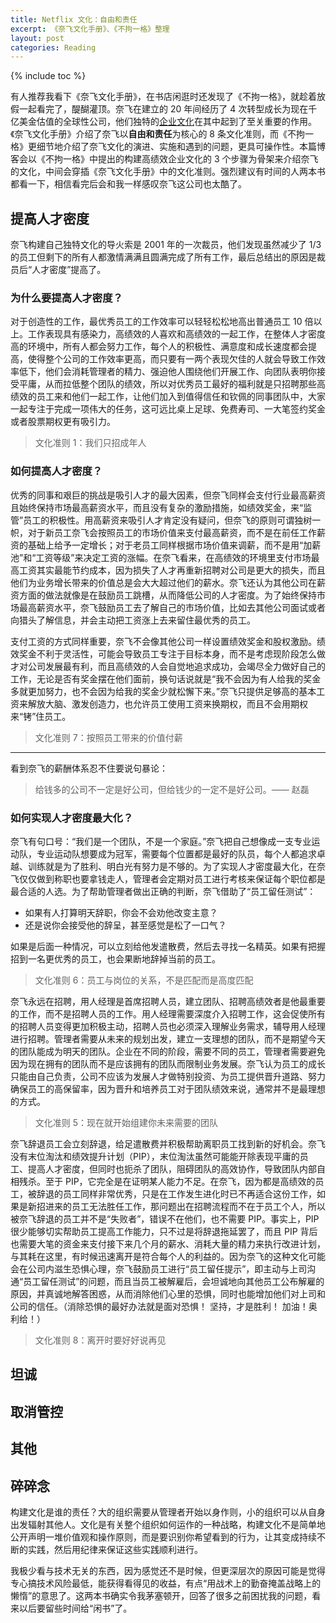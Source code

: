 ```yaml
---
title: Netflix 文化：自由和责任
excerpt: 《奈飞文化手册》、《不拘一格》整理
layout: post
categories: Reading
---
```


{% include toc %}

有人推荐我看下《奈飞文化手册》，在书店闲逛时还发现了《不拘一格》，就趁着放假一起看完了，醍醐灌顶。奈飞在建立的 20 年间经历了 4 次转型成长为现在千亿美金估值的全球性公司，他们独特的[企业文化](https://jobs.netflix.com/culture?lang=%E7%AE%80%E4%BD%93%E4%B8%AD%E6%96%87)在其中起到了至关重要的作用。《奈飞文化手册》介绍了奈飞以**自由和责任**为核心的 8 条文化准则，而《不拘一格》更细节地介绍了奈飞文化的演进、实施和遇到的问题，更具可操作性。本篇博客会以《不拘一格》中提出的构建高绩效企业文化的 3 个步骤为骨架来介绍奈飞的文化，中间会穿插《奈飞文化手册》中的文化准则。强烈建议有时间的人两本书都看一下，相信看完后会和我一样感叹奈飞这公司也太酷了。

## 提高人才密度

奈飞构建自己独特文化的导火索是 2001 年的一次裁员，他们发现虽然减少了 1/3 的员工但剩下的所有人都激情满满且圆满完成了所有工作，最后总结出的原因是裁员后“人才密度”提高了。

### 为什么要提高人才密度？

对于创造性的工作，最优秀员工的工作效率可以轻轻松松地高出普通员工 10 倍以上。工作表现具有感染力，高绩效的人喜欢和高绩效的一起工作，在整体人才密度高的环境中，所有人都会努力工作，每个人的积极性、满意度和成长速度都会提高，使得整个公司的工作效率更高，而只要有一两个表现欠佳的人就会导致工作效率低下，他们会消耗管理者的精力、强迫他人围绕他们开展工作、向团队表明你接受平庸，从而拉低整个团队的绩效，所以对优秀员工最好的福利就是只招聘那些高绩效的员工来和他们一起工作，让他们加入到值得信任和钦佩的同事团队中，大家一起专注于完成一项伟大的任务，这可远比桌上足球、免费寿司、一大笔签约奖金或者股票期权更有吸引力。

> 文化准则 1：我们只招成年人

### 如何提高人才密度？

优秀的同事和艰巨的挑战是吸引人才的最大因素，但奈飞同样会支付行业最高薪资且始终保持市场最高薪资水平，而且没有复杂的激励措施，如绩效奖金，来“监管”员工的积极性。用高薪资来吸引人才肯定没有疑问，但奈飞的原则可谓独树一帜，对于新员工奈飞会按照员工的市场价值来支付最高薪资，而不是在前任工作薪资的基础上给予一定增长；对于老员工同样根据市场价值来调薪，而不是用“加薪池”和“工资等级”来决定工资的涨幅。在奈飞看来，在高绩效的环境里支付市场最高工资其实最能节约成本，因为损失了人才再重新招聘对公司是更大的损失，而且他们为业务增长带来的价值总是会大大超过他们的薪水。奈飞还认为其他公司在薪资方面的做法就像是在鼓励员工跳槽，从而降低公司的人才密度。为了始终保持市场最高薪资水平，奈飞鼓励员工去了解自己的市场价值，比如去其他公司面试或者向猎头了解信息，并会主动把工资涨上去来留住最优秀的员工。

支付工资的方式同样重要，奈飞不会像其他公司一样设置绩效奖金和股权激励。绩效奖金不利于灵活性，可能会导致员工专注于目标本身，而不是考虑现阶段怎么做才对公司发展最有利，而且高绩效的人会自觉地追求成功，会竭尽全力做好自己的工作，无论是否有奖金摆在他们面前，换句话说就是“我不会因为有人给我的奖金多就更加努力，也不会因为给我的奖金少就松懈下来。”奈飞只提供足够高的基本工资来解放大脑、激发创造力，也允许员工使用工资来换期权，而且不会用期权来“铐”住员工。

> 文化准则 7：按照员工带来的价值付薪

------

看到奈飞的薪酬体系忍不住要说句暴论：

> 给钱多的公司不一定是好公司，但给钱少的一定不是好公司。—— 赵磊

### 如何实现人才密度最大化？

奈飞有句口号：“我们是一个团队，不是一个家庭。”奈飞把自己想像成一支专业运动队，专业运动队想要成为冠军，需要每个位置都是最好的队员，每个人都追求卓越、训练就是为了胜利、明白光有努力是不够的。为了实现人才密度最大化，在奈飞仅仅做到称职也要拿钱走人，管理者会定期对员工进行考核来保证每个职位都是最合适的人选。为了帮助管理者做出正确的判断，奈飞借助了“员工留任测试”：

- 如果有人打算明天辞职，你会不会劝他改变主意？
- 还是说你会接受他的辞呈，甚至感觉是松了一口气？

如果是后面一种情况，可以立刻给他发遣散费，然后去寻找一名精英。如果有把握招到一名更优秀的员工，也会果断地辞掉当前的员工。

> 文化准则 6：员工与岗位的关系，不是匹配而是高度匹配

奈飞永远在招聘，用人经理是首席招聘人员，建立团队、招聘高绩效者是他最重要的工作，而不是招聘人员的工作。用人经理需要深度介入招聘工作，这会促使所有的招聘人员变得更加积极主动，招聘人员也必须深入理解业务需求，辅导用人经理进行招聘。管理者需要从未来的规划出发，建立一支理想的团队，而不是期望今天的团队能成为明天的团队。企业在不同的阶段，需要不同的员工，管理者需要避免因为现在拥有的团队而不是应该拥有的团队而限制业务发展。奈飞认为员工的成长只能由自己负责，公司不应该为发展人才做特别投资、为员工提供晋升道路、努力确保员工的高保留率，因为晋升和培养员工对于团队绩效来说，通常并不是最理想的方式。

> 文化准则 5：现在就开始组建你未来需要的团队

奈飞辞退员工会立刻辞退，给足遣散费并积极帮助离职员工找到新的好机会。奈飞没有末位淘汰和绩效提升计划（PIP），末位淘汰虽然可能能开除表现平庸的员工、提高人才密度，但同时也扼杀了团队，阻碍团队的高效协作，导致团队内部自相残杀。至于 PIP，它完全是在证明某人能力不足。在奈飞，因为都是高绩效的员工，被辞退的员工同样非常优秀，只是在工作发生进化时已不再适合这份工作，如果是新招进来的员工无法胜任工作，那问题出在招聘流程而不在于员工个人，所以被奈飞辞退的员工并不是“失败者”，错误不在他们，也不需要 PIP。事实上，PIP 很少能够切实帮助员工提高工作能力，只不过是将辞退拖延罢了，而且 PIP 背后也需要大笔的资金来支付接下来几个月的薪水、消耗大量的精力来执行改进计划，与其耗在这里，有时候迅速离开是符合每个人的利益的。因为奈飞的这种文化可能会在公司内滋生恐惧心理，奈飞鼓励员工进行“员工留任提示”，即主动与上司沟通“员工留任测试”的问题，而且当员工被解雇后，会坦诚地向其他员工公布解雇的原因，并真诚地解答困惑，从而消除他们心里的恐惧，同时也能增加他们对上司和公司的信任。（消除恐惧的最好办法就是面对恐惧！ 坚持，才是胜利！ 加油！奥利给！）

> 文化准则 8：离开时要好好说再见

## 坦诚

## 取消管控

## 其他

## 碎碎念

构建文化是谁的责任？大的组织需要从管理者开始以身作则，小的组织可以从自身出发辐射其他人。文化是有关整个组织如何运作的一种战略，构建文化不是简单地公开声明一堆价值观和操作原则，而是要识别你希望看到的行为，让其变成持续不断的实践，然后用纪律来保证这些实践顺利进行。

我极少看与技术无关的东西，因为感觉还不是时候，但更深层次的原因可能是觉得专心搞技术风险最低，能获得看得见的收益，有点“用战术上的勤奋掩盖战略上的懒惰”的意思了。这两本书确实令我茅塞顿开，回答了很多之前困扰我的问题，看来以后要留些时间给“闲书”了。